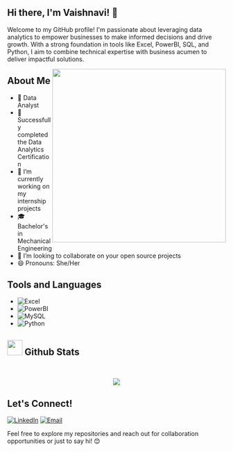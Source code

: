 ## Hi there, I'm Vaishnavi! 👋

Welcome to my GitHub profile! I'm passionate about leveraging data analytics to empower businesses to make informed decisions and drive growth. With a strong foundation in tools like Excel, PowerBI, SQL, and Python, I aim to combine technical expertise with business acumen to deliver impactful solutions.


<picture> <img align="right" src="https://mir-s3-cdn-cf.behance.net/project_modules/disp/601014116770475.6068beff4640a.gif" width = 400px></picture>
 <p align="left">

## About Me 


- 💼 Data Analyst
- 🌱 Successfully completed the Data Analytics Certification
- 🔭 I’m currently working on my internship projects
- 🎓 Bachelor's in Mechanical Engineering
- 👯 I’m looking to collaborate on your open source projects
- 😄 Pronouns: She/Her





## Tools and Languages

- ![Excel](https://img.shields.io/badge/-Excel-217346?style=flat-square&logo=microsoft-excel&logoColor=white)
- ![PowerBI](https://img.shields.io/badge/-PowerBI-F2C811?style=flat-square&logo=powerbi&logoColor=black)
- ![MySQL](https://img.shields.io/badge/-MySQL-4479A1?style=flat-square&logo=mysql&logoColor=white)
- ![Python](https://img.shields.io/badge/-Python-3776AB?style=flat-square&logo=python&logoColor=white)

## <img src="https://media.giphy.com/media/iY8CRBdQXODJSCERIr/giphy.gif" width="35"><b> Github Stats </b>
<br>

<div align="center">

![](https://github-readme-streak-stats.herokuapp.com/?user=Vaishnavi-720&theme=dracula&hide_border=false)<br/>
	
</a>
</div>


## Let's Connect!

[![LinkedIn](https://img.shields.io/badge/-LinkedIn-0077B5?style=flat-square&logo=linkedin&logoColor=white)](https://www.linkedin.com/in/vaishnavi-c-badgujar)
[![Email](https://img.shields.io/badge/-Email-D14836?style=flat-square&logo=gmail&logoColor=white)](mailto:badgujarvaishnavi7@gmail.com)

Feel free to explore my repositories and reach out for collaboration opportunities or just to say hi! 😊
